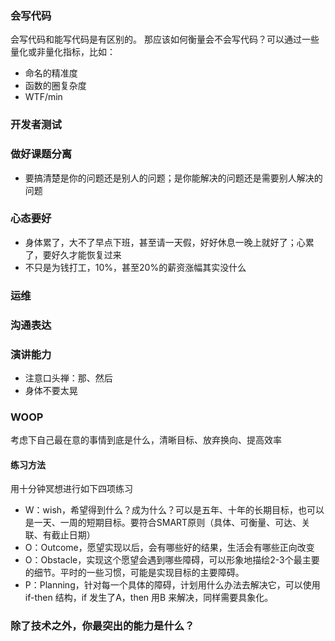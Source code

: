 
### 会写代码
会写代码和能写代码是有区别的。
那应该如何衡量会不会写代码？可以通过一些量化或非量化指标，比如：
- 命名的精准度
- 函数的圈复杂度
- WTF/min

### 开发者测试

### 做好课题分离
- 要搞清楚是你的问题还是别人的问题；是你能解决的问题还是需要别人解决的问题

### 心态要好
- 身体累了，大不了早点下班，甚至请一天假，好好休息一晚上就好了；心累了，要好久才能恢复过来
- 不只是为钱打工，10%，甚至20%的薪资涨幅其实没什么

### 运维

### 沟通表达

### 演讲能力
- 注意口头禅：那、然后
- 身体不要太晃

### WOOP
考虑下自己最在意的事情到底是什么，清晰目标、放弃换向、提高效率
#### 练习方法
用十分钟冥想进行如下四项练习
- W：wish，希望得到什么？成为什么？可以是五年、十年的长期目标，也可以是一天、一周的短期目标。要符合SMART原则（具体、可衡量、可达、关联、有截止日期）
- O：Outcome，愿望实现以后，会有哪些好的结果，生活会有哪些正向改变
- O：Obstacle，实现这个愿望会遇到哪些障碍，可以形象地描绘2-3个最主要的细节。平时的一些习惯，可能是实现目标的主要障碍。
- P：Planning，针对每一个具体的障碍，计划用什么办法去解决它，可以使用if-then 结构，if 发生了A，then 用B 来解决，同样需要具象化。

### 除了技术之外，你最突出的能力是什么？

